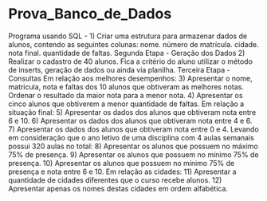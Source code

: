# Prova_Banco_de_Dados
Programa usando SQL - 1) Criar uma estrutura para armazenar dados de alunos, contendo as seguintes colunas:  nome. número de matrícula. cidade. nota final. quantidade de faltas. Segunda Etapa - Geração dos Dados  2) Realizar o cadastro de 40 alunos. Fica a critério do aluno utilizar o método de inserts, geração de dados ou ainda via planilha.  Terceira Etapa - Consultas  Em relação aos melhores desempenhos:  3) Apresentar o nome, matricula, nota e faltas dos 10 alunos que obtiveram as melhores notas. Ordenar o resultado da maior nota para a menor nota. 4) Apresentar os cinco alunos que obtiverem a menor quantidade de faltas. Em relação a situação final:  5) Apresentar os dados dos alunos que obtiveram nota entre 6 e 10. 6) Apresentar os dados dos alunos que obtiveram nota entre 4 e 6. 7) Apresentar os dados dos alunos que obtiveram nota entre 0 e 4. Levando em consideração que o ano letivo de uma disciplina com 4 aulas semanais possui 320 aulas no total:  8) Apresentar os alunos que possuem no máximo 75% de presença. 9) Apresentar os alunos que possuem no mínimo 75% de presença.  10) Apresentar os alunos que possuem no mínimo 75% de presença e nota entre 6 e 10. Em relação as cidades:  11) Apresentar a quantidade de cidades diferentes que o curso recebe alunos. 12) Apresentar apenas os nomes destas cidades em ordem alfabética.
